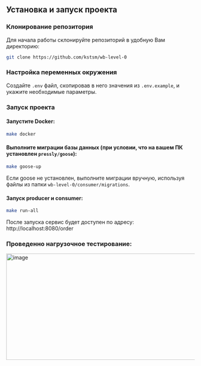 ## Установка и запуск проекта

### Клонирование репозитория
Для начала работы склонируйте репозиторий в удобную Вам директорию:
```bash
git clone https://github.com/kstsm/wb-level-0
```
### Настройка переменных окружения
Создайте `.env` файл, скопировав в него значения из `.env.example`, и укажите необходимые параметры.
### Запуск проекта
#### Запустите Docker:
```bash
make docker
```
#### Выполните миграции базы данных (при условии, что на вашем ПК установлен `pressly/goose`):
```bash
make goose-up
```
Если goose не установлен, выполните миграции вручную, используя файлы из папки `wb-level-0/consumer/migrations`.

#### Запуск producer и consumer:
```bash
make run-all
```
После запуска сервис будет доступен по адресу: http://localhost:8080/order

### Проведенно нагрузочное тестирование:
<img width="621" height="285" alt="image" src="https://github.com/user-attachments/assets/7a0870a6-5bc4-4e6a-8c72-addfb390a25b" />


